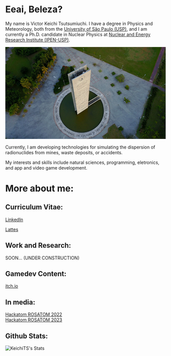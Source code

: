 # Eeai, Beleza? 

My name is Victor Keichi Tsutsumiuchi. I have a degree in Physics and Meteorology, both from the [University of São Paulo (USP)](https://www5.usp.br/), and I am currently a Ph.D. candidate in Nuclear Physics at [Nuclear and Energy Research Institute (IPEN-USP)](https://www.ipen.br).


![I am a student at the University of São Paulo](https://github.com/KeichiTS/KeichiTS/blob/main/usp.jpg)

Currently, I am developing technologies for simulating the dispersion of radionuclides from mines, waste deposits, or accidents.

My interests and skills include natural sciences, programming, eletronics, and app and video game development.

# More about me:

## Curriculum Vitae:

[LinkedIn](https://www.linkedin.com/in/victor-keichi-tsutsumiuchi-434606134/)

[Lattes](https:/lattes.cnpq.br%2F4015593604604502)


## Work and Research: 

SOON... (UNDER CONSTRUCTION)


## Gamedev Content: 
[itch.io](https://keichits.itch.io/)


## In media: 

[Hackatom ROSATOM 2022](https://portal.if.usp.br/imprensa/pt-br/node/3891)
<br>
[Hackatom ROSATOM 2023](https://www.ipen.br/portal_por/portal/interna.php?secao_id=38&campo=20137)


## Github Stats:

![KeichiTS's Stats](https://github-readme-stats.vercel.app/api?username=KeichiTS&show_icons=true&theme=dark)

